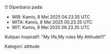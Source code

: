 ⏰ Diperbarui pada:
- WIB: Kamis, 8 Mei 2025 04.23.35 UTC
- WITA: Kamis, 8 Mei 2025 05.23.35 UTC
- WIT: Kamis, 8 Mei 2025 06.23.35 UTC

Kutipan Inspiratif:
"My life,My rules My Attitude!!!"


Kategori: attitude

